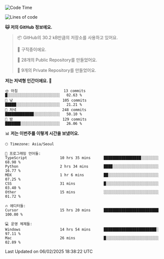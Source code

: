   <!--START_SECTION:waka-->
![Code Time](http://img.shields.io/badge/Code%20Time-997%20hrs%2044%20mins-blue)

![Lines of code](https://img.shields.io/badge/%EC%A0%80%EB%8A%94%20%EC%97%AC%ED%83%9C%EA%B9%8C%EC%A7%80%20-767.9%20thousand%20%EC%A4%84%EC%9D%98%20%EC%BD%94%EB%93%9C%EB%A5%BC%20%EC%9E%91%EC%84%B1%ED%96%88%EC%96%B4%EC%9A%94.-blue)

**🐱 저의 GitHub 정보에요.** 

> 📦 GitHub의 30.2 kB만큼의 저장소를 사용하고 있어요. 
 > 
> 💼 구직중이에요.
 > 
> 📜 28개의 Public Repository를 만들었어요. 
 > 
> 🔑 9개의 Private Repository를 만들었어요. 
 > 
**저는 저녁형 인간이에요. 🦉** 

```text
🌞 아침                     13 commits          █░░░░░░░░░░░░░░░░░░░░░░░░   02.63 % 
🌆 낮　                     105 commits         █████░░░░░░░░░░░░░░░░░░░░   21.21 % 
🌃 저녁                     248 commits         █████████████░░░░░░░░░░░░   50.10 % 
🌙 밤　                     129 commits         ███████░░░░░░░░░░░░░░░░░░   26.06 % 
```


📊 **저는 이번주를 이렇게 시간을 보냈어요.** 

```text
🕑︎ Timezone: Asia/Seoul

💬 프로그래밍 언어들: 
TypeScript               10 hrs 35 mins      █████████████████░░░░░░░░   68.98 % 
Python                   2 hrs 34 mins       ████░░░░░░░░░░░░░░░░░░░░░   16.77 % 
MDX                      1 hr 6 mins         ██░░░░░░░░░░░░░░░░░░░░░░░   07.25 % 
CSS                      31 mins             █░░░░░░░░░░░░░░░░░░░░░░░░   03.40 % 
Other                    15 mins             ░░░░░░░░░░░░░░░░░░░░░░░░░   01.72 % 

🔥 에디터들: 
Cursor                   15 hrs 20 mins      █████████████████████████   100.00 % 

💻 운영 체제들: 
Windows                  14 hrs 54 mins      ████████████████████████░   97.11 % 
Mac                      26 mins             █░░░░░░░░░░░░░░░░░░░░░░░░   02.89 % 
```


 Last Updated on 06/02/2025 18:38:22 UTC
<!--END_SECTION:waka-->
